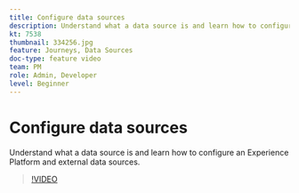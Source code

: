 ```yaml
---
title: Configure data sources
description: Understand what a data source is and learn how to configure an Experience Platform and external data sources.
kt: 7538
thumbnail: 334256.jpg
feature: Journeys, Data Sources
doc-type: feature video
team: PM
role: Admin, Developer
level: Beginner
---
```


# Configure data sources

Understand what a data source is and learn how to configure an Experience Platform and external data sources.

>[!VIDEO](https://video.tv.adobe.com/v/334256?quality=12)
